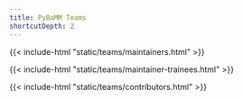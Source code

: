 ```yaml
---
title: PyBaMM Teams
shortcutDepth: 2
---
```


{{< include-html "static/teams/maintainers.html" >}}

{{< include-html "static/teams/maintainer-trainees.html" >}}

{{< include-html "static/teams/contributors.html" >}}

<!-- Use "make teams" or alternatively run scripts/get_teams_info.py  -->
<!-- to regenerate the teams. -->
